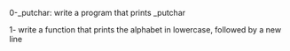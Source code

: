 0-_putchar: write a program that prints _putchar

1- write a function that prints the alphabet in lowercase, followed by a new line